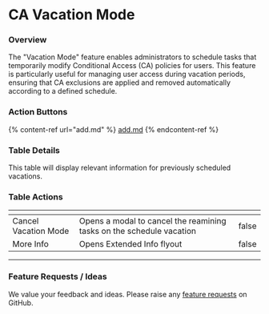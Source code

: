 # CA Vacation Mode

### Overview

The "Vacation Mode" feature enables administrators to schedule tasks that temporarily modify Conditional Access (CA) policies for users. This feature is particularly useful for managing user access during vacation periods, ensuring that CA exclusions are applied and removed automatically according to a defined schedule.

### Action Buttons

{% content-ref url="add.md" %}
[add.md](add.md)
{% endcontent-ref %}

### **Table Details**

This table will display relevant information for previously scheduled vacations.

### Table Actions

<table><thead><tr><th></th><th></th><th data-type="checkbox"></th></tr></thead><tbody><tr><td>Cancel Vacation Mode</td><td>Opens a modal to cancel the reamining tasks on the schedule vacation</td><td>false</td></tr><tr><td>More Info</td><td>Opens Extended Info flyout</td><td>false</td></tr></tbody></table>

***

### Feature Requests / Ideas

We value your feedback and ideas. Please raise any [feature requests](https://github.com/KelvinTegelaar/CIPP/issues/new?assignees=\&labels=enhancement%2Cno-priority\&projects=\&template=feature.yml\&title=%5BFeature+Request%5D%3A+) on GitHub.

